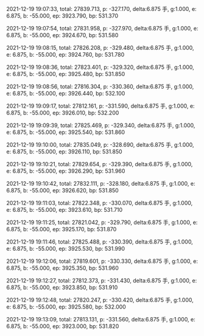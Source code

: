 2021-12-19 19:07:33, total: 27839.713, p: -327.170, delta:6.875 手, g:1.000, e: 6.875, b: -55.000, ep: 3923.790, bp: 531.370

2021-12-19 19:07:54, total: 27831.958, p: -327.970, delta:6.875 手, g:1.000, e: 6.875, b: -55.000, ep: 3924.670, bp: 531.580

2021-12-19 19:08:15, total: 27826.208, p: -329.480, delta:6.875 手, g:1.000, e: 6.875, b: -55.000, ep: 3924.760, bp: 531.780

2021-12-19 19:08:36, total: 27823.401, p: -329.320, delta:6.875 手, g:1.000, e: 6.875, b: -55.000, ep: 3925.480, bp: 531.850

2021-12-19 19:08:56, total: 27816.304, p: -330.360, delta:6.875 手, g:1.000, e: 6.875, b: -55.000, ep: 3926.440, bp: 532.100

2021-12-19 19:09:17, total: 27812.161, p: -331.590, delta:6.875 手, g:1.000, e: 6.875, b: -55.000, ep: 3926.010, bp: 532.200

2021-12-19 19:09:39, total: 27825.469, p: -329.340, delta:6.875 手, g:1.000, e: 6.875, b: -55.000, ep: 3925.540, bp: 531.860

2021-12-19 19:10:00, total: 27835.049, p: -328.690, delta:6.875 手, g:1.000, e: 6.875, b: -55.000, ep: 3926.110, bp: 531.850

2021-12-19 19:10:21, total: 27829.654, p: -329.390, delta:6.875 手, g:1.000, e: 6.875, b: -55.000, ep: 3926.290, bp: 531.960

2021-12-19 19:10:42, total: 27832.111, p: -328.180, delta:6.875 手, g:1.000, e: 6.875, b: -55.000, ep: 3926.620, bp: 531.850

2021-12-19 19:11:03, total: 27822.348, p: -330.070, delta:6.875 手, g:1.000, e: 6.875, b: -55.000, ep: 3923.610, bp: 531.710

2021-12-19 19:11:25, total: 27821.042, p: -329.790, delta:6.875 手, g:1.000, e: 6.875, b: -55.000, ep: 3925.170, bp: 531.870

2021-12-19 19:11:46, total: 27825.488, p: -330.390, delta:6.875 手, g:1.000, e: 6.875, b: -55.000, ep: 3925.530, bp: 531.990

2021-12-19 19:12:06, total: 27819.601, p: -330.330, delta:6.875 手, g:1.000, e: 6.875, b: -55.000, ep: 3925.350, bp: 531.960

2021-12-19 19:12:27, total: 27812.373, p: -331.430, delta:6.875 手, g:1.000, e: 6.875, b: -55.000, ep: 3923.850, bp: 531.910

2021-12-19 19:12:48, total: 27820.247, p: -330.420, delta:6.875 手, g:1.000, e: 6.875, b: -55.000, ep: 3925.580, bp: 532.000

2021-12-19 19:13:09, total: 27813.131, p: -331.560, delta:6.875 手, g:1.000, e: 6.875, b: -55.000, ep: 3923.000, bp: 531.820